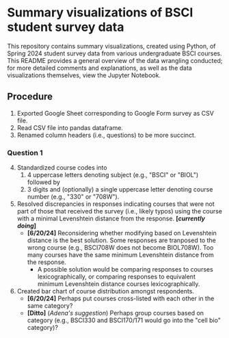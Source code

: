# Summary visualizations of BSCI student survey data
This repository contains summary visualizations, created using Python, of Spring 2024 student survey data from various undergraduate BSCI courses. This README provides a general overview of the data wrangling conducted; for more detailed comments and explanations, as well as the data visualizations themselves, view the Jupyter Notebook.

## Procedure
1. Exported Google Sheet corresponding to Google Form survey as CSV file.
2. Read CSV file into pandas dataframe.
3. Renamed column headers (i.e., questions) to be more succinct.

### Question 1
4. Standardized course codes into
   1. 4 uppercase letters denoting subject (e.g., "BSCI" or "BIOL") followed by
   2. 3 digits and (optionally) a single uppercase letter denoting course number (e.g., "330" or "708W").
5. Resolved discrepancies in responses indicating courses that were not part of those that received the survey (i.e., likely typos) using the course with a minimal Levenshtein distance from the response. **[_currently doing_]**
   - **[6/20/24]** Reconsidering whether modifying based on Levenshtein distance is the best solution. Some responses are tranposed to the wrong course (e.g., BSCI708W does not become BIOL708W). Too many courses have the same minimum Levenshtein distance from the response.
     - A possible solution would be comparing responses to courses lexicographically, or comparing responses to equivalent minimum Levenshtein distance courses lexicographically.
6. Created bar chart of course distribution amongst respondents.
   - **[6/20/24]** Perhaps put courses cross-listed with each other in the same category?
   - **[Ditto]** (_Adena's suggestion_) Perhaps group courses based on category (e.g., BSCI330 and BSCI170/171 would go into the "cell bio" category)?